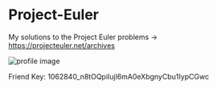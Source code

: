 # Project-Euler
My solutions to the Project Euler problems -> https://projecteuler.net/archives


![profile image](https://projecteuler.net/profile/matsfj.png)

Friend Key: 1062840_n8tOQpiIujl6mA0eXbgnyCbu1IypCGwc
